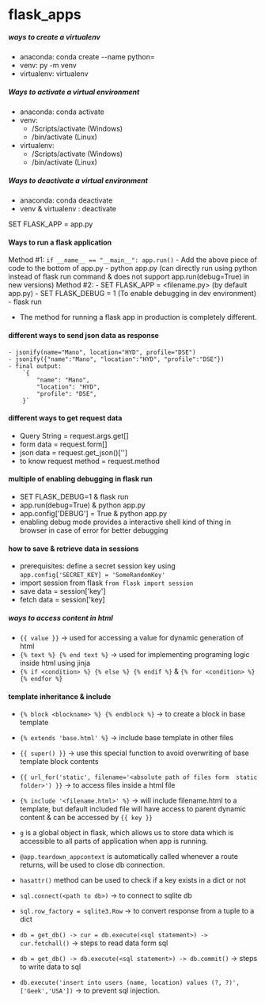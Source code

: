# flask_apps
##### ways to create  a virtualenv
- anaconda: conda create --name <env name> python=<version>
- venv: py -m venv <env name>
- virtualenv: virtualenv <env name>

##### Ways to activate a virtual environment
- anaconda: conda activate <env name>
- venv:
    - <env name>/Scripts/activate (Windows)
    - <env name>/bin/activate (Linux)
- virtualenv:
    - <env name>/Scripts/activate (Windows)
    - <env name>/bin/activate (Linux)

##### Ways to deactivate a virtual environment
- anaconda: conda deactivate
- venv & virtualenv : deactivate

SET FLASK_APP = app.py

#### Ways to run a flask application
Method #1:
    `if __name__ == "__main__": app.run()`
    - Add the above piece of code to the bottom of app.py
    - python app.py (can directly run using python instead of flask run command & does not support app.run(debug=True) in new versions)
Method #2:
    - SET FLASK_APP = <filename.py> (by default app.py)
    - SET FLASK_DEBUG = 1 (To enable debugging in dev environment)
    - flask run

- The method for running a flask app in production is completely different.

#### different ways to send json data as response
    - jsonify(name="Mano", location="HYD", profile="DSE")
    - jsonify({"name":"Mano", "location":"HYD", "profile":"DSE"})
    - final output: 
        `{
            "name": "Mano",
            "location": "HYD",
            "profile": "DSE",
        }`
#### different ways to get request data 
- Query String  = request.args.get[<key>]
- form data = request.form[<key>]
- json data = request.get_json()['<key>'] 
- to know request method = request.method

#### multiple of enabling debugging in flask run
- SET FLASK_DEBUG=1 & flask run
- app.run(debug=True) & python app.py
- app.config['DEBUG'] = True & python app.py
- enabling debug mode provides a interactive shell kind of thing in browser in case of error for better debugging

#### how to save & retrieve data in sessions
 - prerequisites: define a secret session key using `app.config['SECRET_KEY] = 'SomeRandomKey'`
 - import session from flask `from flask import session`
 - save data = session['key']
 - fetch data = session['key]

##### ways to access content in html
- `{{ value }}` -> used for accessing a value for dynamic generation of html
- `{% text %} {% end text %}` -> used for implementing programing logic inside html using jinja
- `{% if <condition> %} {% else %} {% endif %}` & `{% for <condition> %} {% endfor %}`

#### template inheritance & include
- `{% block <blockname> %} {% endblock %}` -> to create a block in base template
- `{% extends 'base.html' %}` -> include base template in other files
- `{{ super() }}` -> use this special function to avoid overwriting of base template block contents
- `{{ url_for('static', filename='<absolute path of files form  static folder>') }}` -> to access files inside a html file
- `{% include '<filename.html>' %}` -> will include filename.html to a template, but default included file will have access to parent dynamic content & can be accessed by `{{ key }}`

- `g` is a global object in flask, which allows us to store data which is accessible to all parts of application when app is running.
- `@app.teardown_appcontext` is automatically called whenever a route returns, will be used to close db connection.
- `hasattr()` method can be used to check if a key exists in a dict or not
- `sql.connect(<path to db>)` -> to connect to sqlite db
- `sql.row_factory = sqlite3.Row`  -> to convert response from a tuple to a dict
- `db = get_db() -> cur = db.execute(<sql statement>) -> cur.fetchall()` -> steps to read data form sql
- `db = get_db() -> db.execute(<sql statement>) -> db.commit()` -> steps to write data to sql
- `db.execute('insert into users (name, location) values (?, ?)', ['Geek','USA'])` -> to prevent sql injection.



